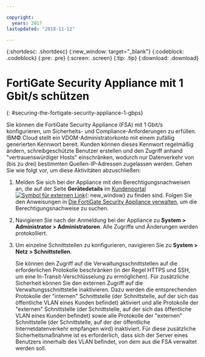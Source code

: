 ```yaml
---

copyright:
  years: 2017
lastupdated: "2018-11-12"

---
```


{:shortdesc: .shortdesc}
{:new_window: target="_blank"}
{:codeblock: .codeblock}
{:pre: .pre}
{:screen: .screen}
{:tip: .tip}
{:download: .download}

# FortiGate Security Appliance mit 1 Gbit/s schützen
{: #securing-the-fortigate-security-appliance-1-gbps}

Sie können die FortiGate Security Appliance (FSA) mit 1 Gbit/s konfigurieren, um Sicherheits- und Compliance-Anforderungen zu erfüllen. IBM© Cloud stellt ein VDOM-Administratorkonto mit einem zufällig generierten Kennwort bereit. Kunden können dieses Kennwort regelmäßig ändern, schreibgeschützte Benutzer erstellen und den Zugriff anhand "vertrauenswürdiger Hosts" einschränken, wodurch nur Datenverkehr von (bis zu drei) bestimmten Quellen-IP-Adressen zugelassen werden. Gehen Sie wie folgt vor, um diese Aktivitäten abzuschließen:

1. Melden Sie sich bei der Appliance mit den Berechtigungsnachweisen an, die auf der Seite **Gerätedetails** im [Kundenportal ![Symbol für externen Link](../../icons/launch-glyph.svg "Symbol für externen Link")](https://control.softlayer.com/){: new_window} zu finden sind. Folgen Sie den Anweisungen in [Die FortiGate Security Appliance verwalten](/docs/infrastructure/fortigate-1g?topic=fortigate-1g-managing-the-fortigate-security-appliance-1gbps), um die Berechtigungsnachweise zu suchen.
2. Navigieren Sie nach der Anmeldung bei der Appliance zu **System > Administrator > Administratoren**. Alle Zugriffe und Änderungen werden protokolliert.
3. Um einzelne Schnittstellen zu konfigurieren, navigieren Sie zu **System > Netz > Schnittstellen**.

    Sie können den Zugriff auf die Verwaltungsschnittstellen auf die erforderlichen Protokolle beschränken (in der Regel HTTPS und SSH, um eine In-Transit-Verschlüsselung zu ermöglichen). Für zusätzliche Sicherheit können Sie den externen Zugriff auf die Verwaltungsschnittstelle inaktivieren. Dazu werden die entsprechenden Protokolle der "internen" Schnittstelle (der Schnittstelle, auf der sich das öffentliche VLAN eines Kunden befindet) aktiviert und alle Protokolle der "externen" Schnittstelle (der Schnittstelle, auf der sich das öffentliche VLAN eines Kunden befindet) sowie alle Protokolle der "externen" Schnittstelle (der Schnittstelle, auf der der öffentliche Internetdatenverkehr empfangen wird) inaktiviert. Für diese zusätzliche Sicherheitsmaßnahme ist es erforderlich, dass sich der Server eines Benutzers innerhalb des VLAN befindet, von dem aus die FSA verwaltet werden soll. 
